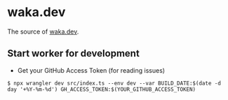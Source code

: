 # waka.dev

The source of [waka.dev](https://waka.dev).

## Start worker for development

- Get your GitHub Access Token (for reading issues)

```
$ npx wrangler dev src/index.ts --env dev --var BUILD_DATE:$(date -d day '+%Y-%m-%d') GH_ACCESS_TOKEN:$(YOUR_GITHUB_ACCESS_TOKEN)
```